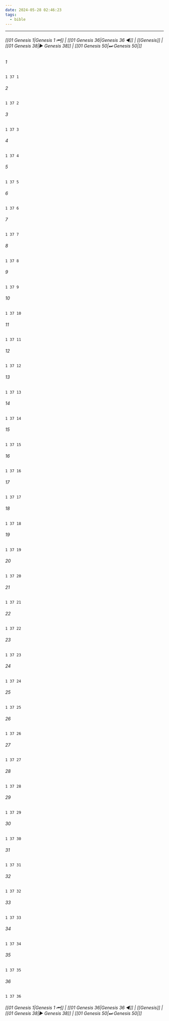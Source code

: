 ```yaml
---
date: 2024-05-28 02:46:23
tags:
  - bible
---
```

___

###### [[01 Genesis 1|Genesis 1 ⏮]] | [[01 Genesis 36|Genesis 36 ◀]] | [[Genesis]] | [[01 Genesis 38|▶ Genesis 38]] | [[01 Genesis 50|⏭ Genesis 50|]]

###### 1
``` verse
1 37 1 
```
###### 2
``` verse
1 37 2 
```
###### 3
``` verse
1 37 3 
```
###### 4
``` verse
1 37 4 
```
###### 5
``` verse
1 37 5 
```
###### 6
``` verse
1 37 6 
```
###### 7
``` verse
1 37 7 
```
###### 8
``` verse
1 37 8 
```
###### 9
``` verse
1 37 9 
```
###### 10
``` verse
1 37 10 
```
###### 11
``` verse
1 37 11 
```
###### 12
``` verse
1 37 12 
```
###### 13
``` verse
1 37 13 
```
###### 14
``` verse
1 37 14 
```
###### 15
``` verse
1 37 15 
```
###### 16
``` verse
1 37 16 
```
###### 17
``` verse
1 37 17 
```
###### 18
``` verse
1 37 18 
```
###### 19
``` verse
1 37 19 
```
###### 20
``` verse
1 37 20 
```
###### 21
``` verse
1 37 21 
```
###### 22
``` verse
1 37 22 
```
###### 23
``` verse
1 37 23 
```
###### 24
``` verse
1 37 24 
```
###### 25
``` verse
1 37 25 
```
###### 26
``` verse
1 37 26 
```
###### 27
``` verse
1 37 27 
```
###### 28
``` verse
1 37 28 
```
###### 29
``` verse
1 37 29 
```
###### 30
``` verse
1 37 30 
```
###### 31
``` verse
1 37 31 
```
###### 32
``` verse
1 37 32 
```
###### 33
``` verse
1 37 33 
```
###### 34
``` verse
1 37 34 
```
###### 35
``` verse
1 37 35 
```
###### 36
``` verse
1 37 36 
```

###### [[01 Genesis 1|Genesis 1 ⏮]] | [[01 Genesis 36|Genesis 36 ◀]] | [[Genesis]] | [[01 Genesis 38|▶ Genesis 38]] | [[01 Genesis 50|⏭ Genesis 50|]]

